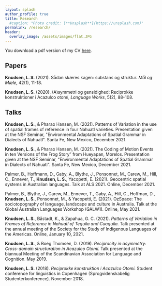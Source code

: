 ```yaml
---
layout: splash
author_profile: true
title: Research
  #caption: "Photo credit: [**Unsplash**](https://unsplash.com)"
permalink: /research/
header:
  overlay_image: /assets/images/flat.JPG
---
```


You download a pdf version of my CV [here](/assets/cv.pdf/).

## Papers
**Knudsen, L. S.** (2021). Sådan skæres kagen: substans og struktur. *Mål og Mæle*, 42(1), 11-18.

**Knudsen, L. S.** (2020). (A)symmetri og gensidighed: Reciprokke konstruktioner i Acazulco otomí, *Language Works*, 5(2), 88-108.

## Talks
**Knudsen, L. S.**, & Pharao Hansen, M. (2021). Patterns of Variation in the use of spatial frames of reference in four Nahuatl varieties. Presentation given at the NSF Seminar, "Environmental Adaptations of Spatial Grammar in Dialects of Nahuatl". Santa Fe, New Mexico, December 2021.

**Knudsen, L. S.**, & Pharao Hansen, M. (2021). The Coding of Motion Events in ten Versions of the Frog Story” from Hueyapan, Morelos. Presentation given at the NSF Seminar, "Environmental Adaptations of Spatial Grammar in Dialects of Nahuatl". Santa Fe, New Mexico, December 2021.

Palmer, B., Hoffmann, D., Gaby, A., Blythe, J., Ponsonnet, M., Carew, M., Hill, C., Ennever, T., **Knudsen, L. S.**, Yacopetti, E. (2021). Geocentric spatial systems in Australian languages.  Talk at ALS 2021. Online, December 2021.

Palmer, B., Blythe, J., Carew, M., Ennever, T., Gaby, A., Hill, C., Hoffman, D., **Knudsen, L. S.**, Ponsonnet, M., & Yacopetti, E. (2021). OzSpace: The sociotopography of language, landscape and culture in Australia. Talk at the Global Australian Languages Workshop (GALW1). Online, May 2021.

**Knudsen, L. S.**, Båstadt, K., & Zapahua, G. C. (2021). *Patterns of Variation in Frames of Reference in Nahuatl of Tequila and Cuaquila.* Talk presented at the annual meeting of the Society for the Study of Indigenous Languages of the Americas. Online, January 10, 2021.

**Knudsen, L. S.**, & Boeg Thomsen, D. (2019). *Reciprocity in asymmetry: Cross-domain structuration in Acazulco Otomí.* Talk presented at the biannual Meeting of the Scandinavian Association for Language and Cognition. May 2019.

**Knudsen, L. S.** (2018). *Reciprokke konstruktion i Acazulco Otomí.* Student conference for linguistics in Copenhagen (Sprogvidenskabelig Studenterkonference). November 2018.
